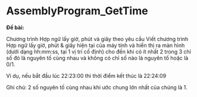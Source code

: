 # AssemblyProgram_GetTime
**Đề bài:** 

Chương trình Hợp ngữ lấy giờ, phút và giây theo yêu cầu Viết chương trình Hợp ngữ lấy giờ, phút & giây hiện tại của máy tính và hiển thị ra màn hình (dưới dạng hh:mm:ss, tại 1 vị trí cố định) cho đến khi có ít nhất 2 trong 3 chỉ số đó là nguyên tố cùng nhau và không có chỉ số nào là nguyên tố hoặc là 0/1. 

Ví dụ, nếu bắt đầu lúc 22:23:00 thì thời điểm kết thúc là 22:24:09

Ghi chú: 2 số nguyên tố cùng nhau khi ước chung lớn nhất của chúng là 1.
